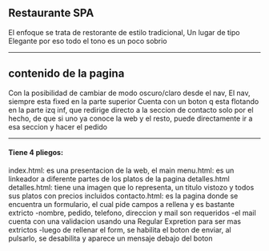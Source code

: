 ## Restaurante SPA
El enfoque se trata de restorante de estilo tradicional, Un lugar de tipo Elegante por eso todo el tono es un poco sobrio

___

## contenido de la pagina
Con la posibilidad de cambiar de modo oscuro/claro desde el nav, El nav, siempre esta fixed en la parte superior
Cuenta con un boton q esta flotando en la parte izq inf, que redirige directo a la seccion de contacto solo por el hecho, de que si uno ya conoce la web y el resto, puede directamente ir a esa seccion y hacer el pedido

___

#### Tiene 4 pliegos:
index.html: es una presentacion de la web, el main
menu.html: es un linkeador a diferente partes de los platos de la pagina detalles.html
detalles.html: tiene una imagen que lo representa, un titulo vistozo y todos sus platos con precios incluidos
contacto.html: es la pagina donde se encuentra un formulario, el cual pide campos a rellena y es bastante extricto
                        -nombre, pedido, telefono, direccion y mail son requeridos
                        -el mail cuenta con una validacion usando una Regular Expretion para ser mas extrictos
                        -luego de rellenar el form, se habilita el boton de enviar, al pulsarlo, se desabilita y aparece un mensaje debajo del boton
